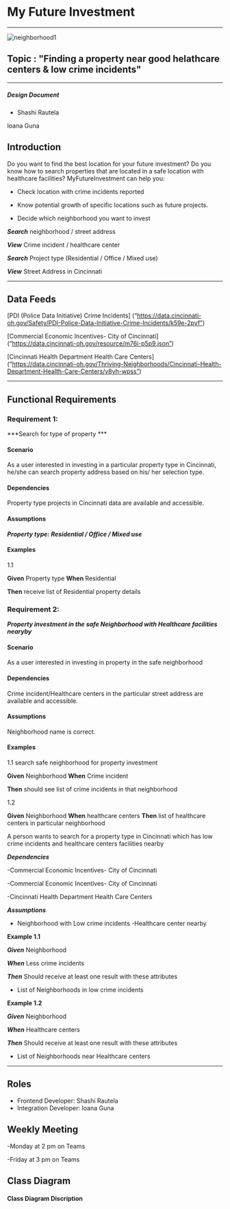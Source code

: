 # My Future Investment
---

![neighborhood1](https://user-images.githubusercontent.com/47906013/111054373-31003980-843a-11eb-8a5f-7c090de88f7c.jpg)

## Topic : "Finding a property near good helathcare centers & low crime incidents"
-------

##### Design Document

- Shashi Rautela

Ioana Guna

## Introduction

Do you want to find the best location for your future investment? Do you know how to search properties that are located in a safe location with healthcare facilities? MyFutureInvestment can help you:

-	Check location with crime incidents reported 

-	Know potential growth of specific locations such as future projects.
 
- Decide which neighborhood you want to invest



***Search***  neighborhood / street address

***View***  Crime incident / healthcare center

***Search***  Project type (Residential / Office / Mixed use)

***View***  Street Address in Cincinnati 

________________________________________
## Data Feeds

[PDI (Police Data Initiative) Crime Incidents] (“https://data.cincinnati-oh.gov/Safety/PDI-Police-Data-Initiative-Crime-Incidents/k59e-2pvf”)


[Commercial Economic Incentives- City of Cincinnati] (“https://data.cincinnati-oh.gov/resource/m76i-p5p9.json”)

[Cincinnati Health Department Health Care Centers] (“https://data.cincinnati-oh.gov/Thriving-Neighborhoods/Cincinnati-Health-Department-Health-Care-Centers/v8yh-wpss”)

________________________________________
## Functional Requirements

### Requirement 1: 

***Search for type of property ***


#### Scenario

As a user interested in investing in a particular property type in Cincinnati,  he/she can search property address based on his/ her selection type. 

#### Dependencies

Property type projects in Cincinnati data are available and accessible.

#### Assumptions


***Property type: Residential / Office / Mixed use***


#### Examples

1.1

**Given**  Property type 
**When**  Residential

**Then**  receive list of Residential property details




### Requirement 2: 

***Property investment in the safe Neighborhood with Healthcare facilities nearyby***

#### Scenario

As a user interested in investing in property in the safe neighborhood 

#### Dependencies

Crime incident/Healthcare centers in the particular street address are available and accessible.

#### Assumptions

Neighborhood name is correct.



#### Examples

1.1  search safe neighborhood for property investment

**Given**  Neighborhood
**When**  Crime incident 


**Then** should see list of crime incidents in that neighborhood 


1.2 

**Given** Neighborhood
**When** 	healthcare centers
**Then** list of healthcare centers in particular neighborhood 


A person wants to search for a property type in Cincinnati which has low crime incidents and healthcare centers facilities nearby

***Dependencies***

-Commercial Economic Incentives- City of Cincinnati
 
-Commercial Economic Incentives- City of Cincinnati

-Cincinnati Health Department Health Care Centers



***Assumptions***

- Neighborhood with Low crime incidents
-Healthcare center nearby

**Example 1.1**

***Given***  Neighborhood 

***When***  Less crime incidents 

***Then*** Should receive at least one result with these attributes

- List of Neighborhoods in low crime incidents 

**Example 1.2**

***Given***  Neighborhood 

***When***  Healthcare centers 

***Then*** Should receive at least one result with these attributes

- List of Neighborhoods near Healthcare centers

________________________________________

## Roles
- Frontend Developer: Shashi Rautela
- Integration Developer: Ioana Guna 

## Weekly Meeting 

-Monday at 2 pm on Teams

-Friday at 3 pm on Teams


## Class Diagram


#### Class Diagram Discription




